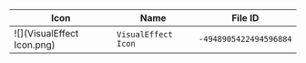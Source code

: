 | Icon | Name | File ID |
| ---  | ---  | ---     |
| ![](VisualEffect Icon.png) | `VisualEffect Icon` | `-4948905422494596884` |
